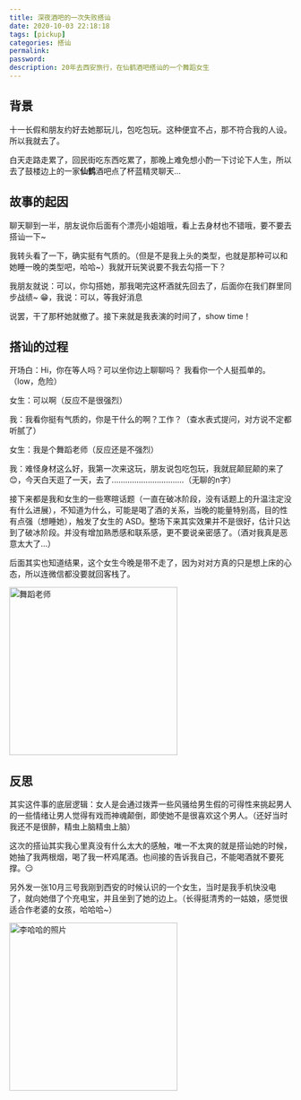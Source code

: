 ```yaml
---
title: 深夜酒吧的一次失败搭讪
date: 2020-10-03 22:18:18
tags: [pickup]
categories: 搭讪
permalink:
password: 
description: 20年去西安旅行，在仙鹤酒吧搭讪的一个舞蹈女生
---
```


## 背景

十一长假和朋友约好去她那玩儿，包吃包玩。这种便宜不占，那不符合我的人设。所以我就去了。

白天走路走累了，回民街吃东西吃累了，那晚上难免想小酌一下讨论下人生，所以去了鼓楼边上的一家**仙鹤**酒吧点了杯蓝精灵聊天...

## 故事的起因

聊天聊到一半，朋友说你后面有个漂亮小姐姐哦，看上去身材也不错哦，要不要去搭讪一下~

我转头看了一下，确实挺有气质的。（但是不是我上头的类型，也就是那种可以和她睡一晚的类型吧，哈哈~）我就开玩笑说要不我去勾搭一下？

我朋友就说：可以，你勾搭她，那我喝完这杯酒就先回去了，后面你在我们群里同步战绩~ 😁，我说：可以，等我好消息

说罢，干了那杯她就撤了。接下来就是我表演的时间了，show time！

## 搭讪的过程

开场白：Hi，你在等人吗？可以坐你边上聊聊吗？ 我看你一个人挺孤单的。（low，危险）

女生：可以啊（反应不是很强烈）

我：我看你挺有气质的，你是干什么的啊？工作？（查水表式提问，对方说不定都听腻了）

女生：我是个舞蹈老师（反应还是不强烈）

我：难怪身材这么好，我第一次来这玩，朋友说包吃包玩，我就屁颠屁颠的来了😊，今天白天逛了一天，去了................................（无聊的n字）

接下来都是我和女生的一些寒暄话题（一直在破冰阶段，没有话题上的升温注定没有什么进展），不知道为什么，可能是喝了酒的关系，当晚的能量特别高，目的性有点强（想睡她），触发了女生的 ASD。整场下来其实效果并不是很好，估计只达到了破冰阶段。并没有增加熟悉感和联系感，更不要说亲密感了。（酒对我真是恶意太大了...）

后面其实也知道结果，这个女生今晚是带不走了，因为对对方真的只是想上床的心态，所以连微信都没要就回客栈了。

<img src="/img/gallery/2020-10-05.jpeg" width="300" alt="舞蹈老师" align=center />

## 反思

其实这件事的底层逻辑：女人是会通过拨弄一些风骚给男生假的可得性来挑起男人的一些情绪让男人觉得有戏而神魂颠倒，即使她不是很喜欢这个男人。（还好当时我还不是很醉，精虫上脑精虫上脑）

这次的搭讪其实我心里真没有什么太大的感触，唯一不太爽的就是搭讪她的时候，她抽了我两根烟，喝了我一杯鸡尾酒。也间接的告诉我自己，不能喝酒就不要死撑。😏

另外发一张10月三号我刚到西安的时候认识的一个女生，当时是我手机快没电了，就向她借了个充电宝，并且坐到了她的边上。（长得挺清秀的一姑娘，感觉很适合作老婆的女孩，哈哈哈~）

<img src="/img/gallery/2020-10-3.jpeg" width="300" alt="李哈哈的照片" align=center />



